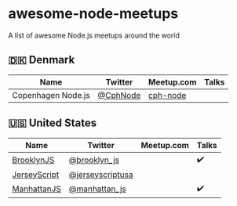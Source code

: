# awesome-node-meetups

A list of awesome Node.js meetups around the world

## 🇩🇰 Denmark

| Name | Twitter | Meetup.com | Talks |
|------|---------|------------|-------|
| Copenhagen Node.js | [@CphNode](https://twitter.com/CphNode) | [cph-node](https://www.meetup.com/cph-node/) | |

## 🇺🇸 United States

| Name | Twitter | Meetup.com | Talks |
|------|---------|------------|-------|
| [BrooklynJS](http://brooklynjs.com) | [@brooklyn_js](https://twitter.com/brooklyn_js) | | ✔️ |
| [JerseyScript](https://jerseyscript.github.io) | [@jerseyscriptusa](https://twitter.com/jerseyscriptusa) | | |
| [ManhattanJS](http://manhattanjs.com) | [@manhattan_js](https://twitter.com/manhattan_js) | | ✔️ |
